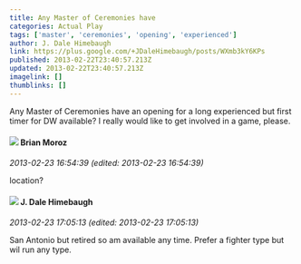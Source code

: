 ```yaml
---
title: Any Master of Ceremonies have
categories: Actual Play
tags: ['master', 'ceremonies', 'opening', 'experienced']
author: J. Dale Himebaugh
link: https://plus.google.com/+JDaleHimebaugh/posts/WXmb3kY6KPs
published: 2013-02-22T23:40:57.213Z
updated: 2013-02-22T23:40:57.213Z
imagelink: []
thumblinks: []
---
```


Any Master of Ceremonies have an opening for a long experienced but first timer for DW available? I really would like to get involved in a game, please.
<div id='comment z13bd3xisqqxgllpk04cdx1jdrmdwfzys4c'>
  <h4><img src='{{site.baseurl}}//images/avatars/116765793442714699604_photo.jpg'> Brian Moroz</h4>
      <p><cite>2013-02-23 16:54:39 (edited: 2013-02-23 16:54:39)</cite></p>
        <p>location?</p>
</div>
        

<div id='comment z13bd3xisqqxgllpk04cdx1jdrmdwfzys4c'>
  <h4><img src='{{site.baseurl}}//images/avatars/118360970756579933467_photo.jpg'> J. Dale Himebaugh</h4>
      <p><cite>2013-02-23 17:05:13 (edited: 2013-02-23 17:05:13)</cite></p>
        <p>San Antonio but retired so am available any time. Prefer a fighter type but wil run any type.</p>
</div>
        